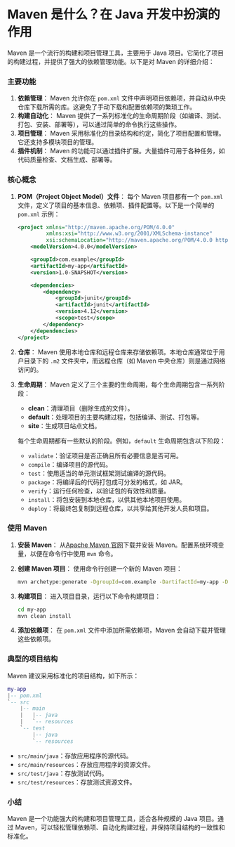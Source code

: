 # Maven 是什么？在 Java 开发中扮演的作用

Maven 是一个流行的构建和项目管理工具，主要用于 Java 项目。它简化了项目的构建过程，并提供了强大的依赖管理功能。以下是对 Maven 的详细介绍：

### 主要功能

1. **依赖管理**： Maven 允许你在 `pom.xml` 文件中声明项目依赖项，并自动从中央仓库下载所需的库。这避免了手动下载和配置依赖项的繁琐工作。
2. **构建自动化**： Maven 提供了一系列标准化的生命周期阶段（如编译、测试、打包、安装、部署等），可以通过简单的命令执行这些操作。
3. **项目管理**： Maven 采用标准化的目录结构和约定，简化了项目配置和管理。它还支持多模块项目的管理。
4. **插件机制**： Maven 的功能可以通过插件扩展。大量插件可用于各种任务，如代码质量检查、文档生成、部署等。

### 核心概念

1. **POM（Project Object Model）文件**： 每个 Maven 项目都有一个 `pom.xml` 文件，定义了项目的基本信息、依赖项、插件配置等。以下是一个简单的 `pom.xml` 示例：

   ```xml
   <project xmlns="http://maven.apache.org/POM/4.0.0"
            xmlns:xsi="http://www.w3.org/2001/XMLSchema-instance"
            xsi:schemaLocation="http://maven.apache.org/POM/4.0.0 http://maven.apache.org/xsd/maven-4.0.0.xsd">
       <modelVersion>4.0.0</modelVersion>

       <groupId>com.example</groupId>
       <artifactId>my-app</artifactId>
       <version>1.0-SNAPSHOT</version>

       <dependencies>
           <dependency>
               <groupId>junit</groupId>
               <artifactId>junit</artifactId>
               <version>4.12</version>
               <scope>test</scope>
           </dependency>
       </dependencies>
   </project>
   ```

2. **仓库**： Maven 使用本地仓库和远程仓库来存储依赖项。本地仓库通常位于用户目录下的 `.m2` 文件夹中，而远程仓库（如 Maven 中央仓库）则是通过网络访问的。

3. **生命周期**： Maven 定义了三个主要的生命周期，每个生命周期包含一系列阶段：

   - **clean**：清理项目（删除生成的文件）。
   - **default**：处理项目的主要构建过程，包括编译、测试、打包等。
   - **site**：生成项目站点文档。

   每个生命周期都有一些默认的阶段。例如，`default` 生命周期包含以下阶段：

   - `validate`：验证项目是否正确且所有必要信息是否可用。
   - `compile`：编译项目的源代码。
   - `test`：使用适当的单元测试框架测试编译的源代码。
   - `package`：将编译后的代码打包成可分发的格式，如 JAR。
   - `verify`：运行任何检查，以验证包的有效性和质量。
   - `install`：将包安装到本地仓库，以供其他本地项目使用。
   - `deploy`：将最终包复制到远程仓库，以共享给其他开发人员和项目。

### 使用 Maven

1. **安装 Maven**： 从[Apache Maven 官网](https://maven.apache.org/download.cgi)下载并安装 Maven。配置系统环境变量，以便在命令行中使用 `mvn` 命令。

2. **创建 Maven 项目**： 使用命令行创建一个新的 Maven 项目：

   ```bash
   mvn archetype:generate -DgroupId=com.example -DartifactId=my-app -DarchetypeArtifactId=maven-archetype-quickstart -DinteractiveMode=false
   ```

3. **构建项目**： 进入项目目录，运行以下命令构建项目：

   ```bash
   cd my-app
   mvn clean install
   ```

4. **添加依赖项**： 在 `pom.xml` 文件中添加所需依赖项，Maven 会自动下载并管理这些依赖项。

### 典型的项目结构

Maven 建议采用标准化的项目结构，如下所示：

```lua
my-app
|-- pom.xml
`-- src
    |-- main
    |   |-- java
    |   `-- resources
    `-- test
        |-- java
        `-- resources
```

- `src/main/java`：存放应用程序的源代码。
- `src/main/resources`：存放应用程序的资源文件。
- `src/test/java`：存放测试代码。
- `src/test/resources`：存放测试资源文件。

### 小结

Maven 是一个功能强大的构建和项目管理工具，适合各种规模的 Java 项目。通过 Maven，可以轻松管理依赖项、自动化构建过程，并保持项目结构的一致性和标准化。

